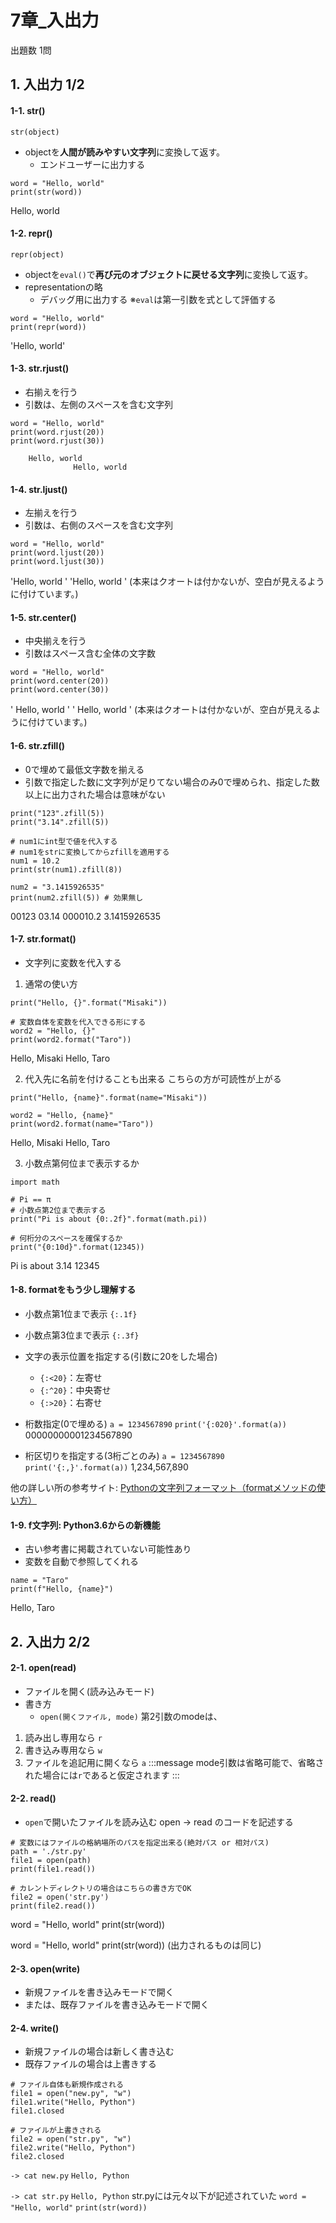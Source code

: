 # 7章_入出力
出題数 1問

## 1. 入出力 1/2
#### 1-1. str()
`str(object)`
- objectを**人間が読みやすい文字列**に変換して返す。
  - エンドユーザーに出力する

```python: str
word = "Hello, world"
print(str(word))
```
Hello, world

#### 1-2. repr()
`repr(object)`
- objectを`eval()`で**再び元のオブジェクトに戻せる文字列**に変換して返す。
- representationの略
  - デバッグ用に出力する
※`eval`は第一引数を式として評価する

```python: repr
word = "Hello, world"
print(repr(word))
```
'Hello, world'

#### 1-3. str.rjust()
- 右揃えを行う
- 引数は、左側のスペースを含む文字列

```python: rjust
word = "Hello, world"
print(word.rjust(20))
print(word.rjust(30))
```
        Hello, world
                  Hello, world

#### 1-4. str.ljust()
- 左揃えを行う
- 引数は、右側のスペースを含む文字列

```python: ljust
word = "Hello, world"
print(word.ljust(20))
print(word.ljust(30))
```
'Hello, world        '
'Hello, world               '
(本来はクオートは付かないが、空白が見えるように付けています。)

#### 1-5. str.center()
- 中央揃えを行う
- 引数はスペース含む全体の文字数
```python: center
word = "Hello, world"
print(word.center(20))
print(word.center(30))
```
'    Hello, world    '
'         Hello, world         '
(本来はクオートは付かないが、空白が見えるように付けています。)

#### 1-6. str.zfill()
- 0で埋めて最低文字数を揃える
- 引数で指定した数に文字列が足りてない場合のみ0で埋められ、指定した数以上に出力された場合は意味がない

```python: zfill
print("123".zfill(5))
print("3.14".zfill(5))

# num1にint型で値を代入する
# num1をstrに変換してからzfillを適用する
num1 = 10.2
print(str(num1).zfill(8))

num2 = "3.1415926535"
print(num2.zfill(5)) # 効果無し
```
00123
03.14
000010.2
3.1415926535

#### 1-7. str.format()
- 文字列に変数を代入する

1. 通常の使い方
```python: format
print("Hello, {}".format("Misaki"))

# 変数自体を変数を代入できる形にする
word2 = "Hello, {}"
print(word2.format("Taro"))
```
Hello, Misaki
Hello, Taro

2. 代入先に名前を付けることも出来る
こちらの方が可読性が上がる

```python: format(name)
print("Hello, {name}".format(name="Misaki"))

word2 = "Hello, {name}"
print(word2.format(name="Taro"))
```
Hello, Misaki
Hello, Taro

3. 小数点第何位まで表示するか
```python: format{}
import math

# Pi == π
# 小数点第2位まで表示する
print("Pi is about {0:.2f}".format(math.pi))

# 何桁分のスペースを確保するか
print("{0:10d}".format(12345))
```
Pi is about 3.14
     12345

#### 1-8. formatをもう少し理解する
- 小数点第1位まで表示
`{:.1f}`

- 小数点第3位まで表示
`{:.3f}`

- 文字の表示位置を指定する(引数に20をした場合)
  - `{:<20}`：左寄せ
  - `{:^20}`：中央寄せ
  - `{:>20}`：右寄せ

- 桁数指定(0で埋める)
`a = 1234567890`
`print('{:020}'.format(a))`
00000000001234567890

- 桁区切りを指定する(3桁ごとのみ)
`a = 1234567890`
`print('{:,}'.format(a))`
1,234,567,890

他の詳しい所の参考サイト: [Pythonの文字列フォーマット（formatメソッドの使い方）](https://gammasoft.jp/blog/python-string-format/)

#### 1-9. f文字列: Python3.6からの新機能
- 古い参考書に掲載されていない可能性あり
- 変数を自動で参照してくれる

```python: f
name = "Taro"
print(f"Hello, {name}")
```
Hello, Taro


## 2. 入出力 2/2
#### 2-1. open(read)
- ファイルを開く(読み込みモード)
- 書き方
  - `open(開くファイル, mode)`
第2引数のmodeは、
1. 読み出し専用なら `r`
2. 書き込み専用なら `w`
3. ファイルを追記用に開くなら `a`
:::message
mode引数は省略可能で、省略された場合には`r`であると仮定されます
:::

#### 2-2. read()
- `open`で開いたファイルを読み込む
open -> read のコードを記述する

```python: open, read
# 変数にはファイルの格納場所のパスを指定出来る(絶対パス or 相対パス)
path = './str.py'
file1 = open(path)
print(file1.read())

# カレントディレクトリの場合はこちらの書き方でOK
file2 = open('str.py')
print(file2.read())
```
word = "Hello, world"
print(str(word))

word = "Hello, world"
print(str(word))
(出力されるものは同じ)

#### 2-3. open(write)
- 新規ファイルを書き込みモードで開く
- または、既存ファイルを書き込みモードで開く

#### 2-4. write()
- 新規ファイルの場合は新しく書き込む
- 既存ファイルの場合は上書きする

```python: write
# ファイル自体も新規作成される
file1 = open("new.py", "w")
file1.write("Hello, Python")
file1.closed

# ファイルが上書きされる
file2 = open("str.py", "w")
file2.write("Hello, Python")
file2.closed
```
`-> cat new.py`
`Hello, Python`

`-> cat str.py`
`Hello, Python`
str.pyには元々以下が記述されていた
`word = "Hello, world"`
`print(str(word))`
